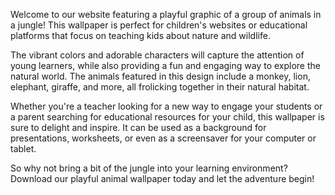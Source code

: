 <!--
Write me content for website with wallpaper "A playful graphic of a group of animals in a jungle for a children's or education website"
-->

<!--font:Poppins-->

Welcome to our website featuring a playful graphic of a group of animals in a jungle! This wallpaper is perfect for children's websites or educational platforms that focus on teaching kids about nature and wildlife.

The vibrant colors and adorable characters will capture the attention of young learners, while also providing a fun and engaging way to explore the natural world. The animals featured in this design include a monkey, lion, elephant, giraffe, and more, all frolicking together in their natural habitat.

Whether you're a teacher looking for a new way to engage your students or a parent searching for educational resources for your child, this wallpaper is sure to delight and inspire. It can be used as a background for presentations, worksheets, or even as a screensaver for your computer or tablet.

So why not bring a bit of the jungle into your learning environment? Download our playful animal wallpaper today and let the adventure begin!
